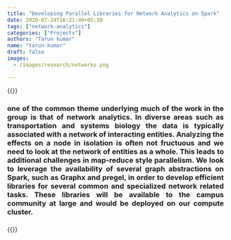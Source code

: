 ```yaml
---
title: "Developing Parallel Libraries for Network Analytics on Spark"
date: 2020-07-24T16:21:49+05:30
tags: ["network-analytics"]
categories: ["Projects"]
authors: "Tarun kumar"
name: "tarun-kumar"
draft: false
images:
  - /images/research/networks.png

---
```


{{<rawhtml>}} 
<div align="justify">
<h3>
	one of the common theme underlying much of the work in the group is that of network analytics. In diverse areas such as transportation and systems biology the data is typically associated with a network of interacting entities. Analyzing the effects on a node in isolation is often not fructuous and we need to look at the network of entities as a whole. This leads to additional challenges in map-reduce style parallelism. We look to leverage the availability of several graph abstractions on Spark, such as Graphx and pregel, in order to develop efficient libraries for several common and specialized network related tasks. These libraries will be available to the campus community at large and would be deployed on our compute cluster.
<h3>
</div>
{{</rawhtml>}}


